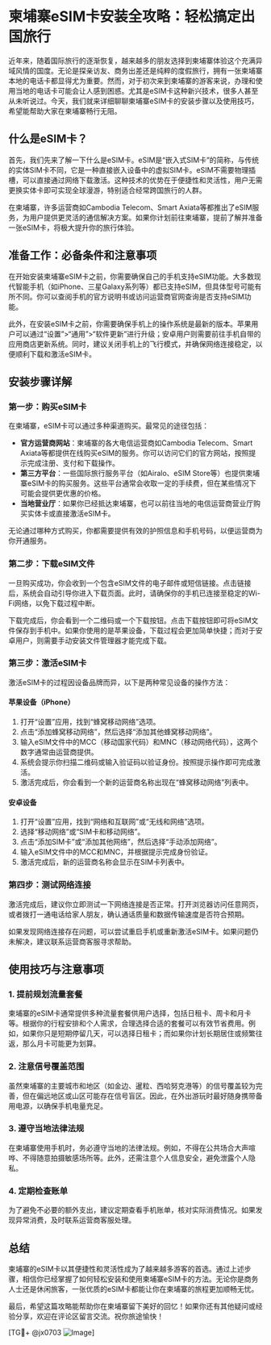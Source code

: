 # 柬埔寨eSIM卡安装全攻略：轻松搞定出国旅行

近年来，随着国际旅行的逐渐恢复，越来越多的朋友选择到柬埔寨体验这个充满异域风情的国度。无论是探亲访友、商务出差还是纯粹的度假旅行，拥有一张柬埔寨本地的电话卡都显得尤为重要。然而，对于初次来到柬埔寨的游客来说，办理和使用当地的电话卡可能会让人感到困惑。尤其是eSIM卡这种新兴技术，很多人甚至从未听说过。今天，我们就来详细聊聊柬埔寨eSIM卡的安装步骤以及使用技巧，希望能帮助大家在柬埔寨畅行无阻。

## 什么是eSIM卡？

首先，我们先来了解一下什么是eSIM卡。eSIM是“嵌入式SIM卡”的简称，与传统的实体SIM卡不同，它是一种直接嵌入设备中的虚拟SIM卡。eSIM不需要物理插槽，可以直接通过网络下载激活。这种技术的优势在于便捷性和灵活性，用户无需更换实体卡即可实现全球漫游，特别适合经常跨国旅行的人群。

在柬埔寨，许多运营商如Cambodia Telecom、Smart Axiata等都推出了eSIM服务，为用户提供更灵活的通信解决方案。如果你计划前往柬埔寨，提前了解并准备一张eSIM卡，将极大提升你的旅行体验。

## 准备工作：必备条件和注意事项

在开始安装柬埔寨eSIM卡之前，你需要确保自己的手机支持eSIM功能。大多数现代智能手机（如iPhone、三星Galaxy系列等）都已支持eSIM，但具体型号可能有所不同。你可以查阅手机的官方说明书或访问运营商官网查询是否支持eSIM功能。

此外，在安装eSIM卡之前，你需要确保手机上的操作系统是最新的版本。苹果用户可以通过“设置”>“通用”>“软件更新”进行升级；安卓用户则需要前往手机自带的应用商店更新系统。同时，建议关闭手机上的飞行模式，并确保网络连接稳定，以便顺利下载和激活eSIM卡。

## 安装步骤详解

### 第一步：购买eSIM卡

在柬埔寨，eSIM卡可以通过多种渠道购买。最常见的途径包括：

- **官方运营商网站**：柬埔寨的各大电信运营商如Cambodia Telecom、Smart Axiata等都提供在线购买eSIM的服务。你可以访问它们的官方网站，按照提示完成注册、支付和下载操作。
- **第三方平台**：一些国际旅行服务平台（如Airalo、eSIM Store等）也提供柬埔寨eSIM卡的购买服务。这些平台通常会收取一定的手续费，但在某些情况下可能会提供更优惠的价格。
- **当地营业厅**：如果你已经抵达柬埔寨，也可以前往当地的电信运营商营业厅购买实体卡或直接激活eSIM卡。

无论通过哪种方式购买，你都需要提供有效的护照信息和手机号码，以便运营商为你开通服务。

### 第二步：下载eSIM文件

一旦购买成功，你会收到一个包含eSIM文件的电子邮件或短信链接。点击链接后，系统会自动引导你进入下载页面。此时，请确保你的手机已连接至稳定的Wi-Fi网络，以免下载过程中断。

下载完成后，你会看到一个二维码或一个下载按钮。点击下载按钮即可将eSIM文件保存到手机中。如果你使用的是苹果设备，下载过程会更加简单快捷；而对于安卓用户，则需要手动安装文件管理器才能完成下载。

### 第三步：激活eSIM卡

激活eSIM卡的过程因设备品牌而异，以下是两种常见设备的操作方法：

#### 苹果设备（iPhone）

1. 打开“设置”应用，找到“蜂窝移动网络”选项。
2. 点击“添加蜂窝移动网络”，然后选择“添加其他蜂窝移动网络”。
3. 输入eSIM文件中的MCC（移动国家代码）和MNC（移动网络代码），这两个数字通常由运营商提供。
4. 系统会提示你扫描二维码或输入验证码以验证身份。按照提示操作即可完成激活。
5. 激活完成后，你会看到一个新的运营商名称出现在“蜂窝移动网络”列表中。

#### 安卓设备

1. 打开“设置”应用，找到“网络和互联网”或“无线和网络”选项。
2. 选择“移动网络”或“SIM卡和移动网络”。
3. 点击“添加SIM卡”或“添加其他网络”，然后选择“手动添加网络”。
4. 输入eSIM文件中的MCC和MNC，并根据提示完成身份验证。
5. 激活完成后，新的运营商名称会显示在SIM卡列表中。

### 第四步：测试网络连接

激活完成后，建议你立即测试一下网络连接是否正常。打开浏览器访问任意网页，或者拨打一通电话给家人朋友，确认通话质量和数据传输速度是否符合预期。

如果发现网络连接存在问题，可以尝试重启手机或重新激活eSIM卡。如果问题仍未解决，建议联系运营商客服寻求帮助。

## 使用技巧与注意事项

### 1. 提前规划流量套餐

柬埔寨的eSIM卡通常提供多种流量套餐供用户选择，包括日租卡、周卡和月卡等。根据你的行程安排和个人需求，合理选择合适的套餐可以有效节省费用。例如，如果你只是短期停留几天，可以选择日租卡；而如果你计划长期居住或频繁往返，那么月卡可能更为划算。

### 2. 注意信号覆盖范围

虽然柬埔寨的主要城市和地区（如金边、暹粒、西哈努克港等）的信号覆盖较为完善，但在偏远地区或山区可能存在信号盲区。因此，在外出游玩时最好随身携带备用电源，以确保手机电量充足。

### 3. 遵守当地法律法规

在柬埔寨使用手机时，务必遵守当地的法律法规。例如，不得在公共场合大声喧哗、不得随意拍摄敏感场所等。此外，还需注意个人信息安全，避免泄露个人隐私。

### 4. 定期检查账单

为了避免不必要的额外支出，建议定期查看手机账单，核对实际消费情况。如果发现异常消费，及时联系运营商客服处理。

## 总结

柬埔寨的eSIM卡以其便捷性和灵活性成为了越来越多游客的首选。通过上述步骤，相信你已经掌握了如何轻松安装和使用柬埔寨eSIM卡的方法。无论你是商务人士还是休闲旅客，一张优质的eSIM卡都能让你在柬埔寨的旅程更加顺畅无忧。

最后，希望这篇攻略能帮助你在柬埔寨留下美好的回忆！如果你还有其他疑问或经验分享，欢迎在评论区留言交流。祝你旅途愉快！

[TG💪+ @jx0703 ![Image](https://github.com/user-attachments/assets/dbca1d08-cadb-493c-b0ec-ad6f7a83f270)]